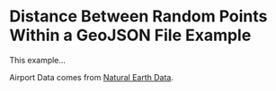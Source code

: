 # Distance Between Random Points Within a GeoJSON File Example

This example...

Airport Data comes from [Natural Earth Data](https://www.naturalearthdata.com/downloads/50m-cultural-vectors/airports-2/).





